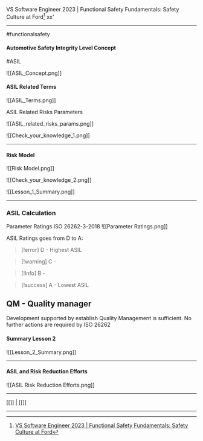VS Software Engineer 2023 | Functional Safety Fundamentals: Safety Culture at Ford[^1] 
xx'
***
#functionalsafety


#### Automotive Safety Integrity Level Concept
#ASIL

![[ASIL_Concept.png]]

#### ASIL Related Terms

![[ASIL_Terms.png]]


ASIL Related Risks Parameters

![[ASIL_related_risks_params.png]]

![[Check_your_knowledge_1.png]]

***

#### Risk Model

![[Risk Model.png]]

![[Check_your_knowledge_2.png]]

![[Lesson_1_Summary.png]]


***

### ASIL Calculation

Parameter Ratings ISO 26262-3-2018
![[Parameter Ratings.png]]

ASIL Ratings goes from D to A:
>[!error] D - Highest ASIL

>[!warning] C -

>[!Info] B - 

>[!success] A - Lowest ASIL

## QM - Quality manager
Development supported by establish Quality Management is sufficient.
No further actions are required by ISO 26262


#### Summary Lesson 2

![[Lesson_2_Summary.png]]


***

#### ASIL and Risk Reduction Efforts

![[ASIL Risk Reduction Efforts.png]]











***
[[]] | [[]]

***
[^1]: [VS Software Engineer 2023 | Functional Safety Fundamentals: Safety Culture at Ford](https://efds.fa.em5.oraclecloud.com/fscmUI/redwood/learner/learn/learn-enrollment-details?launchedFrom=catalog-details&learnerRecordId=300003643520731&persona=ORA_LEARNER)